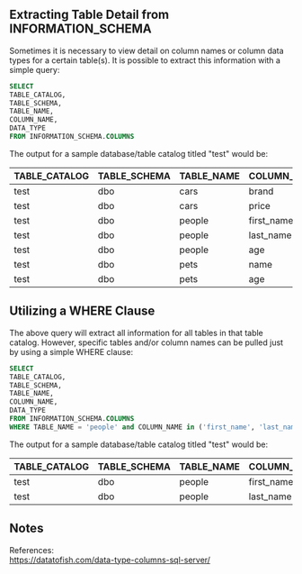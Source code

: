 ## Extracting Table Detail from INFORMATION_SCHEMA

Sometimes it is necessary to view detail on column names or column data types for a certain table(s). It is possible to extract this information with a simple query:

```sql
SELECT 
TABLE_CATALOG,
TABLE_SCHEMA,
TABLE_NAME, 
COLUMN_NAME, 
DATA_TYPE 
FROM INFORMATION_SCHEMA.COLUMNS
```
The output for a sample database/table catalog titled "test" would be:

|   TABLE_CATALOG   | TABLE_SCHEMA | TABLE_NAME | COLUMN_NAME | DATA_TYPE |
| ----------------- | ------------ | ---------- | ----------- | --------- |
| test    | dbo    | cars      | brand      | nvarchar |
| test    | dbo    | cars      | price      | int      |
| test    | dbo    | people    | first_name | nvarchar |
| test    | dbo    | people    | last_name  | nvarchar |
| test    | dbo    | people    | age        | int      |
| test    | dbo    | pets      | name       | nvarchar |
| test    | dbo    | pets      | age        | int      |

## Utilizing a WHERE Clause

The above query will extract all information for all tables in that table catalog. However, specific tables and/or column names can be pulled just by using a simple WHERE clause:

```sql
SELECT 
TABLE_CATALOG,
TABLE_SCHEMA,
TABLE_NAME, 
COLUMN_NAME, 
DATA_TYPE 
FROM INFORMATION_SCHEMA.COLUMNS
WHERE TABLE_NAME = 'people' and COLUMN_NAME in ('first_name', 'last_name')
```
The output for a sample database/table catalog titled "test" would be:

|   TABLE_CATALOG   | TABLE_SCHEMA | TABLE_NAME | COLUMN_NAME | DATA_TYPE |
| ----------------- | ------------ | ---------- | ----------- | --------- |
| test    | dbo    | people    | first_name | nvarchar |
| test    | dbo    | people    | last_name  | nvarchar |

## Notes

References:
<br>https://datatofish.com/data-type-columns-sql-server/
